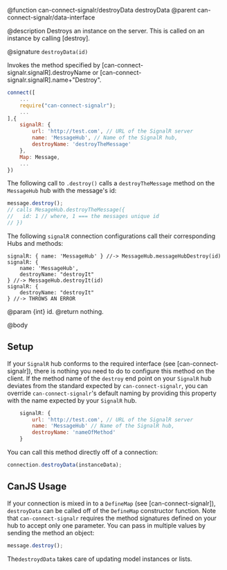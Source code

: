 @function can-connect-signalr/destroyData destroyData
@parent can-connect-signalr/data-interface

@description Destroys an instance on the server.  This is called on an instance by calling [destroy].

@signature `destroyData(id)`

Invokes the method specified by [can-connect-signalr.signalR].destroyName or
[can-connect-signalr.signalR].name+"Destroy".

```js
connect([
    ...
    require("can-connect-signalr");
    ...
],{
    signalR: {
        url: 'http://test.com', // URL of the SignalR server
        name: 'MessageHub', // Name of the SignalR hub,
        destroyName: 'destroyTheMessage'
    },
    Map: Message,
    ...
})

```

The following call to `.destroy()` calls a `destroyTheMessage` method on the `MessageHub` hub with the message's id:

```js
message.destroy();
// calls MesageHub.destroyTheMessage({
//   id: 1 // where, 1 === the messages unique id
// })
```

The following `signalR` connection configurations call their corresponding Hubs and methods:

```
signalR: { name: 'MessageHub' } //-> MessageHub.messageHubDestroy(id)
signalR: {
    name: 'MessageHub',
    destroyName: "destroyIt"
} //-> MessageHub.destroyIt(id)
signalR: {
    destroyName: "destroyIt"
} //-> THROWS AN ERROR
```

@param {int} id.
@return nothing.


@body

## Setup

If your `SignalR` hub conforms to the required interface (see [can-connect-signalr]), there is nothing you need to
do to configure this method on the client. If the method name of the `destroy` end point on your `SignalR` hub deviates from
the standard expected by `can-connect-signalr`, you can override `can-connect-signalr`'s default naming by providing
this property with the name expected by your `SignalR` hub.

```js
    signalR: {
        url: 'http://test.com', // URL of the SignalR server
        name: 'MessageHub' // Name of the SignalR hub,
        destroyName: 'nameOfMethod'
    }
```

You can call this method directly off of a connection:

```js
connection.destroyData(instanceData);
```

## CanJS Usage

If your connection is mixed in to a `DefineMap` (see [can-connect-signalr]), `destroyData` can be called off of the
`DefineMap` constructor function. Note that `can-connect-signalr` requires the method signatures
defined on your hub to accept only one parameter. You can pass in multiple values by sending the method
an object:

```js
message.destroy();
```

The`destroydData` takes care of updating model instances or lists.
